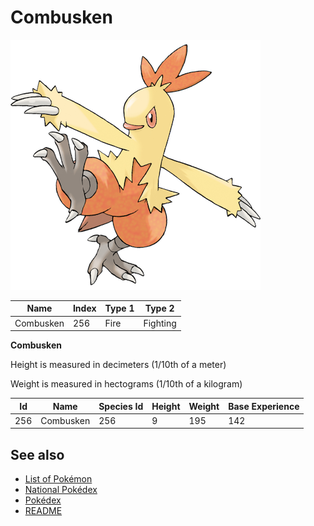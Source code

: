 # Combusken


![Combusken](images/256.png)

| **Name** | **Index** | **Type 1** | **Type 2** |
|----|----|----|----|
| Combusken | 256 | Fire | Fighting  |

**Combusken** 


Height is measured in decimeters (1/10th of a meter)

Weight is measured in hectograms (1/10th of a kilogram)

| **Id** | **Name** | **Species Id** | **Height** | **Weight** | **Base Experience** |
|--------|----------|----------------|------------|------------|---------------------|
| 256 | Combusken | 256 | 9 | 195 | 142 |


## See also

- [List of Pokémon](../pokemon.md)
- [National Pokédex](../national_pokedex.md)
- [Pokédex](../pokedex.md)
- [README](../README.md)
